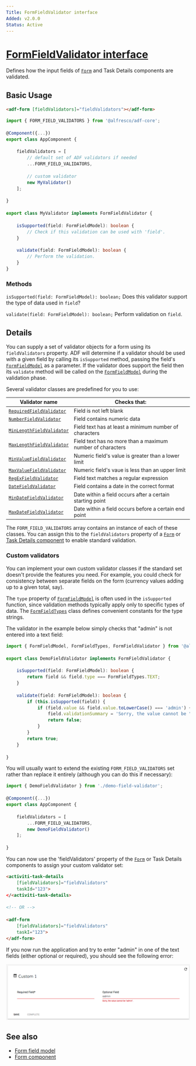 ```yaml
---
Title: FormFieldValidator interface
Added: v2.0.0
Status: Active
---
```


# [FormFieldValidator interface](../../../lib/core/form/components/widgets/core/form-field-validator.ts "Defined in form-field-validator.ts")

Defines how the input fields of [`Form`](../../../lib/process-services/task-list/models/form.model.ts) and Task Details components are validated.

## Basic Usage

```html
<adf-form [fieldValidators]="fieldValidators"></adf-form>
```

```ts
import { FORM_FIELD_VALIDATORS } from '@alfresco/adf-core';

@Component({...})
export class AppComponent {

    fieldValidators = [
        // default set of ADF validators if needed
        ...FORM_FIELD_VALIDATORS,

        // custom validator
        new MyValidator()
    ];

}

export class MyValidator implements FormFieldValidator {

    isSupported(field: FormFieldModel): boolean {
        // Check if this validation can be used with 'field'.
    }
    
    validate(field: FormFieldModel): boolean {
        // Perform the validation.
    }
}
```

### Methods

`isSupported(field: FormFieldModel): boolean;`
Does this validator support the type of data used in `field`?

`validate(field: FormFieldModel): boolean;`
Perform validation on `field`.

## Details

You can supply a set of validator objects for a form using its `fieldValidators` property.
ADF will determine if a validator should be used with a given field by calling its
`isSupported` method, passing the field's [`FormFieldModel`](../../core/models/form-field.model.md) as a parameter. If the validator
does support the field then its `validate` method will be called on the [`FormFieldModel`](../../core/models/form-field.model.md)
during the validation phase.

Several validator classes are predefined for you to use:

| Validator name | Checks that: |
| -------------- | ------------ |
| [`RequiredFieldValidator`](../../../lib/core/form/components/widgets/core/form-field-validator.ts) | Field is not left blank |
| [`NumberFieldValidator`](../../../lib/core/form/components/widgets/core/form-field-validator.ts) | Field contains numeric data |
| [`MinLengthFieldValidator`](../../../lib/core/form/components/widgets/core/form-field-validator.ts) | Field text has at least a minimum number of characters |
| [`MaxLengthFieldValidator`](../../../lib/core/form/components/widgets/core/form-field-validator.ts) | Field text has no more than a maximum number of characters |
| [`MinValueFieldValidator`](../../../lib/core/form/components/widgets/core/form-field-validator.ts) | Numeric field's value is greater than a lower limit |
| [`MaxValueFieldValidator`](../../../lib/core/form/components/widgets/core/form-field-validator.ts) | Numeric field's vaue is less than an upper limit |
| [`RegExFieldValidator`](../../../lib/core/form/components/widgets/core/form-field-validator.ts) | Field text matches a regular expression |
| [`DateFieldValidator`](../../../lib/core/form/components/widgets/core/form-field-validator.ts) | Field contains a date in the correct format |
| [`MinDateFieldValidator`](../../../lib/core/form/components/widgets/core/form-field-validator.ts) | Date within a field occurs after a certain starting point |
| [`MaxDateFieldValidator`](../../../lib/core/form/components/widgets/core/form-field-validator.ts) | Date within a field occurs before a certain end point |

The `FORM_FIELD_VALIDATORS` array contains an instance of each of these classes. You can assign this to the `fieldValidators` property of a [`Form`](../../../lib/process-services/task-list/models/form.model.ts) or [Task Details component](../../process-services/components/task-details.component.md) to enable standard validation.

### Custom validators

You can implement your own custom validator classes if the standard set doesn't provide the
features you need. For example, you could check for consistency between separate fields on
the form (currency values adding up to a given total, say).

The `type` property of [`FormFieldModel`](../../core/models/form-field.model.md) is often used in the `isSupported` function, since
validation methods typically apply only to specific types of data.
The [`FormFieldTypes`](../../../lib/core/form/components/widgets/core/form-field-types.ts)
class defines convenient constants for the type strings. 

The validator in the example
below simply checks that "admin" is not entered into a text field:

```ts
import { FormFieldModel, FormFieldTypes, FormFieldValidator } from '@alfresco/adf-core';

export class DemoFieldValidator implements FormFieldValidator {

    isSupported(field: FormFieldModel): boolean {
        return field && field.type === FormFieldTypes.TEXT;
    }

    validate(field: FormFieldModel): boolean {
        if (this.isSupported(field)) {
            if (field.value && field.value.toLowerCase() === 'admin') {
                field.validationSummary = 'Sorry, the value cannot be "admin".';
                return false;
            }
        }
        return true;
    }

}
```

You will usually want to extend the existing `FORM_FIELD_VALIDATORS` set rather than replace
it entirely (although you can do this if necessary):

```ts
import { DemoFieldValidator } from './demo-field-validator';

@Component({...})
export class AppComponent {

    fieldValidators = [
        ...FORM_FIELD_VALIDATORS,
        new DemoFieldValidator()
    ];

}
```

You can now use the 'fieldValidators' property of the [`Form`](../../../lib/process-services/task-list/models/form.model.ts) or Task Details components to assign your
custom validator set:

```html
<activiti-task-details
    [fieldValidators]="fieldValidators"
    taskId="123">
</<activiti-task-details>

<!-- OR -->

<adf-form
    [fieldValidators]="fieldValidators"
    taskI="123">
</adf-form>
```

If you now run the application and try to enter "admin" in one of the text fields (either optional or required), you should see the following error:

![](../../docassets/images/demo-validator.png)

## See also

-   [Form field model](../models/form-field.model.md)
-   [Form component](../components/form.component.md)

